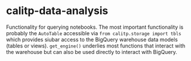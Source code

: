 # calitp-data-analysis

Functionality for querying notebooks. The most important functionality is
probably the `AutoTable` accessible via `from calitp.storage import tbls` which
provides siubar access to the BigQuery warehouse data models (tables or views).
`get_engine()` underlies most functions that interact with the warehouse but can
also be used directly to interact with BigQuery.

